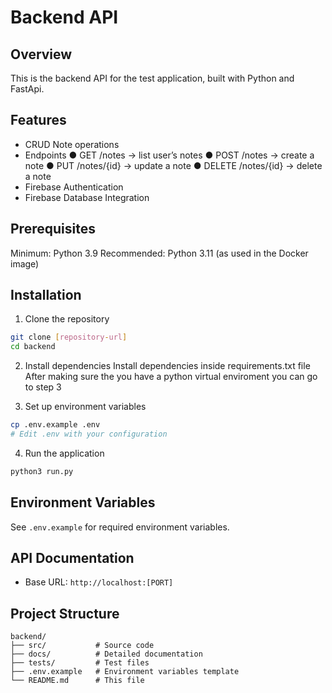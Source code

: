 
# Backend API

## Overview
This is the backend API for the test application, built with Python and FastApi.

## Features
- CRUD Note operations
- Endpoints
   ● GET /notes → list user’s notes
   ● POST /notes → create a note
   ● PUT /notes/{id} → update a note
   ● DELETE /notes/{id} → delete a note
- Firebase Authentication
- Firebase Database Integration

## Prerequisites
Minimum: Python 3.9
Recommended: Python 3.11 (as used in the Docker image)

## Installation

1. Clone the repository
```bash
git clone [repository-url]
cd backend
```

2. Install dependencies
Install dependencies inside requirements.txt file
After making sure the you have a python virtual enviroment you can go to step 3


3. Set up environment variables
```bash
cp .env.example .env
# Edit .env with your configuration
```

4. Run the application
```bash
python3 run.py
```

## Environment Variables
See `.env.example` for required environment variables.

## API Documentation
- Base URL: `http://localhost:[PORT]`

## Project Structure
```
backend/
├── src/           # Source code
├── docs/          # Detailed documentation
├── tests/         # Test files
├── .env.example   # Environment variables template
└── README.md      # This file
```

